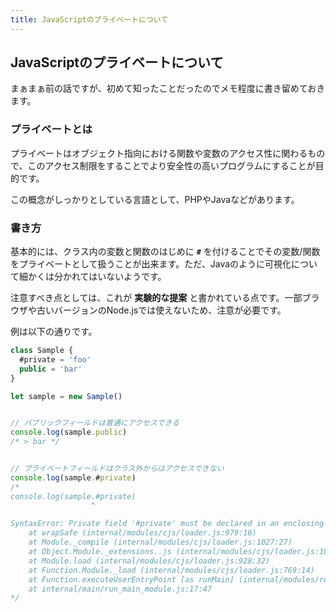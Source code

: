 ```yaml
---
title: JavaScriptのプライベートについて
---
```


## JavaScriptのプライベートについて

まぁまぁ前の話ですが、初めて知ったことだったのでメモ程度に書き留めておきます。

### プライベートとは

プライベートはオブジェクト指向における関数や変数のアクセス性に関わるもので、このアクセス制限をすることでより安全性の高いプログラムにすることが目的です。

この概念がしっかりとしている言語として、PHPやJavaなどがあります。

### 書き方

基本的には、クラス内の変数と関数のはじめに **`#`** を付けることでその変数/関数をプライベートとして扱うことが出来ます。ただ、Javaのように可視化について細かくは分かれてはいないようです。

注意すべき点としては、これが **実験的な提案** と書かれている点です。一部ブラウザや古いバージョンのNode.jsでは使えないため、注意が必要です。

例は以下の通りです。

```javascript
class Sample {
  #private = 'foo'
  public = 'bar'
}

let sample = new Sample()


// パブリックフィールドは普通にアクセスできる
console.log(sample.public)
/* > bar */


// プライベートフィールドはクラス外からはアクセスできない
console.log(sample.#private)
/* 
console.log(sample.#private)
                  ^

SyntaxError: Private field '#private' must be declared in an enclosing class
    at wrapSafe (internal/modules/cjs/loader.js:979:16)
    at Module._compile (internal/modules/cjs/loader.js:1027:27)
    at Object.Module._extensions..js (internal/modules/cjs/loader.js:1092:10)
    at Module.load (internal/modules/cjs/loader.js:928:32)
    at Function.Module._load (internal/modules/cjs/loader.js:769:14)
    at Function.executeUserEntryPoint [as runMain] (internal/modules/run_main.js:72:12)
    at internal/main/run_main_module.js:17:47
*/
```
